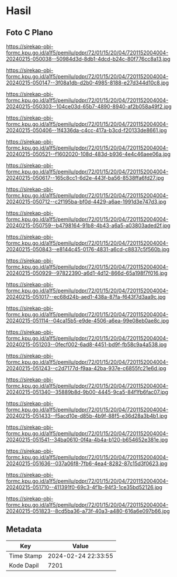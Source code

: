 # Hasil

## Foto C Plano

https://sirekap-obj-formc.kpu.go.id/a1f5/pemilu/pdpr/72/01/15/20/04/7201152004004-20240215-050038--50984d3d-8db1-4dcd-b24c-80f776cc8a13.jpg

https://sirekap-obj-formc.kpu.go.id/a1f5/pemilu/pdpr/72/01/15/20/04/7201152004004-20240215-050147--3f08a1db-d2b0-4985-8188-e27d344d10c8.jpg

https://sirekap-obj-formc.kpu.go.id/a1f5/pemilu/pdpr/72/01/15/20/04/7201152004004-20240215-050303--104ce03d-65b7-4890-8940-af2b058a49f2.jpg

https://sirekap-obj-formc.kpu.go.id/a1f5/pemilu/pdpr/72/01/15/20/04/7201152004004-20240215-050406--1f4336da-c4cc-417a-b3cd-f20133de8661.jpg

https://sirekap-obj-formc.kpu.go.id/a1f5/pemilu/pdpr/72/01/15/20/04/7201152004004-20240215-050521--f1602020-108d-483d-b936-4e4c46aee06a.jpg

https://sirekap-obj-formc.kpu.go.id/a1f5/pemilu/pdpr/72/01/15/20/04/7201152004004-20240215-050617--165c8cc1-6d2e-443f-ba56-8538ffa6fd27.jpg

https://sirekap-obj-formc.kpu.go.id/a1f5/pemilu/pdpr/72/01/15/20/04/7201152004004-20240215-050712--c2f195ba-bf0d-4429-a6ae-1991d3e747d3.jpg

https://sirekap-obj-formc.kpu.go.id/a1f5/pemilu/pdpr/72/01/15/20/04/7201152004004-20240215-050759--b4798164-91b8-4b43-a6a5-a03803aded2f.jpg

https://sirekap-obj-formc.kpu.go.id/a1f5/pemilu/pdpr/72/01/15/20/04/7201152004004-20240215-050843--e8144c45-0176-4831-a6cd-c8837c5f560b.jpg

https://sirekap-obj-formc.kpu.go.id/a1f5/pemilu/pdpr/72/01/15/20/04/7201152004004-20240215-050929--97822390-a6d1-4d12-866d-65a198f7f016.jpg

https://sirekap-obj-formc.kpu.go.id/a1f5/pemilu/pdpr/72/01/15/20/04/7201152004004-20240215-051017--ec68d24b-aed1-438a-87fa-f643f7d3aa9c.jpg

https://sirekap-obj-formc.kpu.go.id/a1f5/pemilu/pdpr/72/01/15/20/04/7201152004004-20240215-051114--04ca15b5-e9de-4506-a6ea-99e08eb0ae8c.jpg

https://sirekap-obj-formc.kpu.go.id/a1f5/pemilu/pdpr/72/01/15/20/04/7201152004004-20240215-051203--0fecf002-6ad8-4451-bd9f-fb58c9a4a538.jpg

https://sirekap-obj-formc.kpu.go.id/a1f5/pemilu/pdpr/72/01/15/20/04/7201152004004-20240215-051243--c2d7177d-f9aa-42ba-937e-c6855fc21e6d.jpg

https://sirekap-obj-formc.kpu.go.id/a1f5/pemilu/pdpr/72/01/15/20/04/7201152004004-20240215-051340--35889b8d-9b00-4445-9ca5-84f1fb6fac07.jpg

https://sirekap-obj-formc.kpu.go.id/a1f5/pemilu/pdpr/72/01/15/20/04/7201152004004-20240215-051433--f5acd10e-d85b-4b9f-88f5-e36d28a3b4b1.jpg

https://sirekap-obj-formc.kpu.go.id/a1f5/pemilu/pdpr/72/01/15/20/04/7201152004004-20240215-051541--34ba0610-0f4a-4b4a-b120-b654652e381e.jpg

https://sirekap-obj-formc.kpu.go.id/a1f5/pemilu/pdpr/72/01/15/20/04/7201152004004-20240215-051636--037a06f8-7fb6-4ea4-8282-87c15d3f0623.jpg

https://sirekap-obj-formc.kpu.go.id/a1f5/pemilu/pdpr/72/01/15/20/04/7201152004004-20240215-051710--411391f0-69c3-4f1b-94f3-1ce35bd52126.jpg

https://sirekap-obj-formc.kpu.go.id/a1f5/pemilu/pdpr/72/01/15/20/04/7201152004004-20240215-051823--8cd5ba36-a73f-40a3-a480-616a6e097b66.jpg


## Metadata

| Key        | Value               |
| ---------- | ------------------- |
| Time Stamp | 2024-02-24 22:33:55 |
| Kode Dapil | 7201                |



